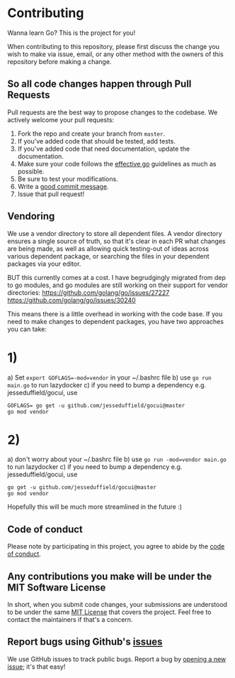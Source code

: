 # Contributing

Wanna learn Go? This is the project for you!

When contributing to this repository, please first discuss the change you wish
to make via issue, email, or any other method with the owners of this repository
before making a change.

## So all code changes happen through Pull Requests

Pull requests are the best way to propose changes to the codebase. We actively
welcome your pull requests:

1. Fork the repo and create your branch from `master`.
2. If you've added code that should be tested, add tests.
3. If you've added code that need documentation, update the documentation.
4. Make sure your code follows the [effective go](https://golang.org/doc/effective_go.html) guidelines as much as possible.
5. Be sure to test your modifications.
6. Write a [good commit message](http://tbaggery.com/2008/04/19/a-note-about-git-commit-messages.html).
7. Issue that pull request!

## Vendoring

We use a vendor directory to store all dependent files. A vendor directory ensures a single source of truth, so that it's clear in each PR what changes are being made, as well as allowing quick testing-out of ideas across various dependent package, or searching the files in your dependent packages via your editor.

BUT this currently comes at a cost. I have begrudgingly migrated from dep to go modules, and go modules are still working on their support for vendor directories:
https://github.com/golang/go/issues/27227
https://github.com/golang/go/issues/30240

This means there is a little overhead in working with the code base. If you need to make changes to dependent packages, you have two approaches you can take:

# 1)

a) Set `export GOFLAGS=-mod=vendor` in your ~/.bashrc file
b) use `go run main.go` to run lazydocker
c) if you need to bump a dependency e.g. jesseduffield/gocui, use

```
GOFLAGS= go get -u github.com/jesseduffield/gocui@master
go mod vendor
```

# 2)

a) don't worry about your ~/.bashrc file
b) use `go run -mod=vendor main.go` to run lazydocker
c) if you need to bump a dependency e.g. jesseduffield/gocui, use

```
go get -u github.com/jesseduffield/gocui@master
go mod vendor
```

Hopefully this will be much more streamlined in the future :)

## Code of conduct

Please note by participating in this project, you agree to abide by the [code of conduct].

[code of conduct]: https://github.com/jesseduffield/lazydocker/blob/master/CODE-OF-CONDUCT.md

## Any contributions you make will be under the MIT Software License

In short, when you submit code changes, your submissions are understood to be
under the same [MIT License](http://choosealicense.com/licenses/mit/) that
covers the project. Feel free to contact the maintainers if that's a concern.

## Report bugs using Github's [issues](https://github.com/jesseduffield/lazydocker/issues)

We use GitHub issues to track public bugs. Report a bug by [opening a new
issue](https://github.com/jesseduffield/lazydocker/issues/new); it's that easy!
